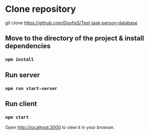 # Clone repository

git clone https://github.com/DoofisS/Test-task-person-database

## Move to the directory of the project & install dependencies

### `npm install`

## Run server

### `npm run start-server`

## Run client

### `npm start`

Open [http://localhost:3000](http://localhost:3000) to view it in your browser.
